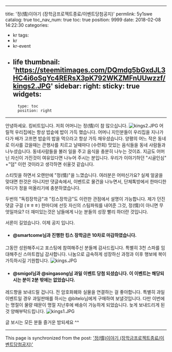 
---
title: '정(情)이야기 (장학금프로젝트종료/이벤트당첨공지)'
permlink: 5y1swe
catalog: true
toc_nav_num: true
toc: true
position: 9999
date: 2018-02-08 14:22:30
categories:
- kr
tags:
- kr
- kr-event
- life
thumbnail: 'https://steemitimages.com/DQmdg5bGxdJL3HC4i6oSgYc4RERsX3pK792WKZMFnUUwzzf/kings2.JPG'
sidebar:
    right:
        sticky: true
widgets:
    -
        type: toc
        position: right
---


안녕하세요. 킹비트입니다. 
저희 어머니는 정(情)이 참 많으십니다. 
![kings2.JPG](https://steemitimages.com/DQmdg5bGxdJL3HC4i6oSgYc4RERsX3pK792WKZMFnUUwzzf/kings2.JPG)
어릴적 우리집에는 항상 밥솥에 밥이 가득 했습니다. 
어머니 지인분들이 우리집을 지나가다가 배가 고프면 밥솥의 밥을 먹으라고 항상 가득 채우셨습니다. 
양평의 어느 작은 동네로 이사를 갔을때는 큰행사를 치르고 날때마다 (수련회) 맛있는 음식들을 
동네 사람들과 나누셨습니다.  동네사람들을 불러 일을 주고 음식을 충분히 나누는 것이죠.
지금도 어머닌 자신이 가진것이 여유있다면 나누어 주시는 분입니다. 
우리가 이야기하던 "시골인심" +"덤" 이런 것이라고 생각하면 쉬울것 같습니다. 

스티밋을 하면서 오랜만에 "정(情)"을 느꼈습니다. 여러분은 어떠신가요? 
실제 얼굴을 맞대면 한것은 아니지만 댓글속에서, 이벤트로 물건을 나누면서, 
단체톡방에서 한마디한마디가 정을 떠올리기에 충분하였습니다. 

두번의  "독킹장학금"과 "킹스장학금"도 이런한 관점에서 설명이 가능합니다. 
제가 던진 댓글 구걸 (ㅎㅎㅎ) 한마디에 선듯 자신의 스팀파워를 내어준 그것, 정(情)이 아니면 무엇일까요?
더 재미있는것은 남들에게 나눈 분들의 성장 빨리 하더란 것입니다. 

서론이 길었습니다.  이제 공지 입니다. 

- #### @smartcome님과  진행한 킹스 장학금은 10차로 마감하였습니다. 
그동안 성원해주시고 포스팅에 참여해주신 분들께 감사드립니다. 특별히 3천 스파를 임대해주신 스마트컴님 감사합니다. 나눔으로 급속하게 성장하신 과정과 이후 행보에 복이 가득하시길 기원합니다. 
![kings.JPG](https://steemitimages.com/DQmQtYmnCqb6XEKtmgGE89dh76Mb1TTyUAqcN1RPDcb3GAN/kings.JPG)

- #### @smigol님과 @singasong님 과일 이벤트 당첨 되셨습니다. 이 이벤트는 해당되시는 분이 2분 밖에는 없었습니다. 
레드향을 보내드릴 겁니다. 전 암호화폐와 실물을 연결하는 걸 좋아합니다. 특별히 과일이벤트일 경우 과일판매를 하시는 @bitelo님에게 구매하여 보낼것입니다. 다만 이번에는 명절이 물량 때문이 명절 지난후에 배송이 가능하게 되었습니다. 늦게 보내드리게 된것 양해부탁드립니다. 
![kings1.JPG](https://steemitimages.com/DQmUeQxoa46PzakxaQQEZXVJxHjg2BiYyoe9VE4xk1kGDsS/kings1.JPG)

글 보시는 모든 분들 즐거운 밤되세요 ^^

- - -

This page is synchronized from the post: ['정(情)이야기 (장학금프로젝트종료/이벤트당첨공지)'](https://steemit.com/@kingbit/5y1swe)
